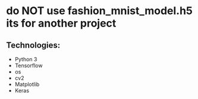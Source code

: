 # do NOT use fashion_mnist_model.h5 its for another project


## Technologies:

- Python 3
- Tensorflow
- os
- cv2
- Matplotlib
- Keras
